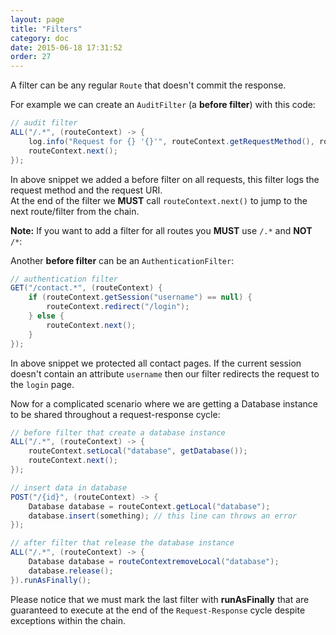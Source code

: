 ```yaml
---
layout: page
title: "Filters"
category: doc
date: 2015-06-18 17:31:52
order: 27
---
```


A filter can be any regular `Route` that doesn't commit the response.

For example we can create an `AuditFilter` (a __before filter__) with this code:

```java
// audit filter
ALL("/.*", (routeContext) -> {
	log.info("Request for {} '{}'", routeContext.getRequestMethod(), routeContext.getRequestUri());
	routeContext.next();
});
```

In above snippet we added a before filter on all requests, this filter logs the request method and the request URI.  
At the end of the filter we __MUST__ call `routeContext.next()` to jump to the next route/filter from the chain.

**Note:** If you want to add a filter for all routes you **MUST** use `/.*` and **NOT** `/*`:

Another __before filter__ can be an `AuthenticationFilter`:

```java
// authentication filter
GET("/contact.*", (routeContext) {
	if (routeContext.getSession("username") == null) {
		routeContext.redirect("/login");
	} else {
		routeContext.next();
	}
});
```

In above snippet we protected all contact pages. If the current session doesn't contain an attribute `username` 
then our filter redirects the request to the `login` page.

Now for a complicated scenario where we are getting a Database instance to be shared 
throughout a request-response cycle:

```java
// before filter that create a database instance
ALL("/.*", (routeContext) -> {
    routeContext.setLocal("database", getDatabase());
    routeContext.next();
}); 

// insert data in database
POST("/{id}", (routeContext) -> {
    Database database = routeContext.getLocal("database");
    database.insert(something); // this line can throws an error
});

// after filter that release the database instance
ALL("/.*", (routeContext) -> {
    Database database = routeContextremoveLocal("database");
    database.release();
}).runAsFinally(); 
```

Please notice that we must mark the last filter with __runAsFinally__ that are guaranteed to execute 
at the end of the `Request-Response` cycle despite exceptions within the chain.

